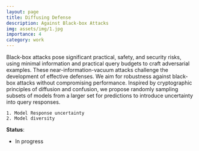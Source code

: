 ```yaml
---
layout: page
title: Diffusing Defense
description: Against Black-box Attacks
img: assets/img/1.jpg
importance: 4
category: work
---
```


Black-box attacks pose significant practical, safety, and security risks, using minimal information and practical query budgets to craft adversarial examples. These near-information-vacuum attacks challenge the development of effective defenses. We aim for robustness against black-box attacks without compromising performance. Inspired by cryptographic principles of diffusion and confusion, we propose randomly sampling subsets of models from a larger set for predictions to introduce uncertainty into query responses.

    1. Model Response uncertainty
    2. Model diversity

**Status**:
- In progress